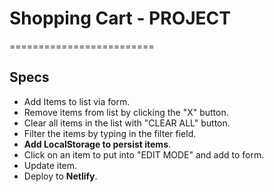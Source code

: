 # Shopping Cart - PROJECT
=========================

## Specs
* Add Items to list via form.
* Remove items from list by clicking the "X" button.
* Clear all items in the list with "CLEAR ALL" button.
* Filter the items by typing in the filter field.
* __Add LocalStorage to persist items__.
* Click on an item to put into "EDIT MODE" and add to form.
* Update item.
* Deploy to __Netlify__.